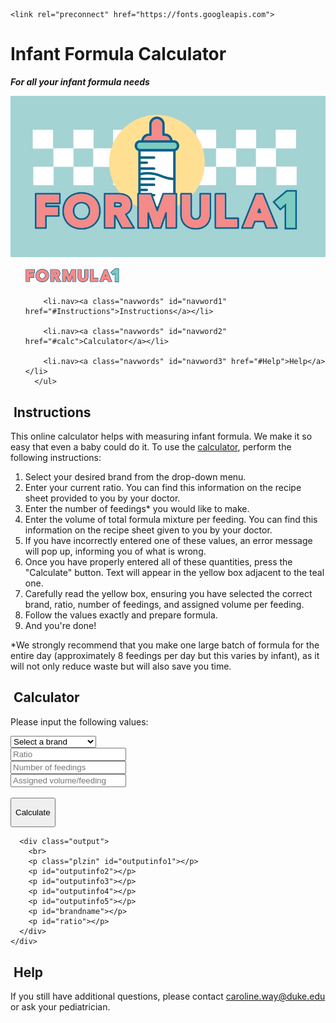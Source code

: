 <!DOCTYPE html>
<html lang="en">

<head>
    <link href="https://cdn.jsdelivr.net/npm/bootstrap@5.1.3/dist/css/bootstrap.min.css" rel="stylesheet" integrity="sha384-1BmE4kWBq78iYhFldvKuhfTAU6auU8tT94WrHftjDbrCEXSU1oBoqyl2QvZ6jIW3" crossorigin="anonymous">
    <link rel="stylesheet" href="style.css">
    <script src="script.js"></script>

    <link rel="preconnect" href="https://fonts.googleapis.com">
<link rel="preconnect" href="https://fonts.gstatic.com" crossorigin>
<link href="https://fonts.googleapis.com/css2?family=Sarabun:wght@300&display=swap" rel="stylesheet">
</head>

<body>

<div class="container2">
  <div class="title">
    <h1 class="titleword">Infant Formula Calculator</h1>
    <p id="motto"><b><i>For all your infant formula needs</i></b></p>
    <!--<p id="belowmotto">This online calculator helps with measuring infant formula. We make it so easy that even a baby could do it.</p>-->
  </div>
  <div>
    <img src="logo.jpeg" id="biglogo">
  </div>
</div>

<nav class="sticky-top" id="navbar">
      <ul>
        <li.nav id="logo1"><a id="logo" href="#top"><img src="textmovedUP.png" alt="Picture" width=150px height=28px></a></li>
          
        <li.nav><a class="navwords" id="navword1" href="#Instructions">Instructions</a></li>
          
        <li.nav><a class="navwords" id="navword2" href="#calc">Calculator</a></li>
          
        <li.nav><a class="navwords" id="navword3" href="#Help">Help</a></li>
      </ul>   
</nav>

<div class="instruct" id="Instructions">
    <h2 class="headers" id="instructtitle">&nbspInstructions</h2>
    <div id="instructintro">
    <p>This online calculator helps with measuring infant formula. We make it so easy that even a baby could do it. To use the <a id="calcrefininst" href="#calc">calculator</a>, perform the following instructions:</p>
    </div>
    <div id="instructlist">
      <ol>
        <li>Select your desired brand from the drop-down menu.</li>
        <li>Enter your current ratio. You can find this information on the recipe sheet provided to you by your doctor.</li>
        <li>Enter the number of feedings* you would like to make.</li>
        <li>Enter the volume of total formula mixture per feeding. You can find this information on the recipe sheet given to you by your doctor.</li>
        <li>If you have incorrectly entered one of these values, an error message will pop up, informing you of what is wrong.</li>
        <li>Once you have properly entered all of these quantities, press the <span>"Calculate"</span> button. Text will appear in the yellow box adjacent to the teal one.</li>
        <li>Carefully read the yellow box, ensuring you have selected the correct brand, ratio, number of feedings, and assigned volume per feeding.</li>
        <li>Follow the values exactly and prepare formula.</li>
        <li>And you're done!</li>
      </ol>
      <p id="notice">*We strongly recommend that you make one large batch of formula for the entire day (approximately 8 feedings per day but this varies by infant), as it will not only reduce waste but will also save you time.</p>
    </div>
</div>

<div class="calc" id="calc">
    <h2 class="headers" id="calctitle">&nbspCalculator</h2>
    <div class="container">
      <div class="input">
        <p class="plzin">Please input the following values:</p>
        <form action="/action_page.php">
          <div class="selector">
          <select class= "ibut" id="brand">
            <option value="Select" disabled selected><p id="drop">Select a brand</p></option>
            <option value="Alfamino Infant">Alfamino Infant</option>
            <option value="Alfamino Jr">Alfamino Jr</option>
            <option value="Elecare for Infants">Elecare for Infants</option>
            <option value="GentlePro">GentlePro</option>
            <option value="Natura">Natura</option>
            <option value="NeuroPro Enfacare">NeuroPro Enfacare</option>
            <option value="Pregestimil">Pregestimil</option>
            <option value="Puramino">Puramino</option>
            <option value="Puramino Jr">Puramino Jr</option>
            <option value="Similac Neosure">Similac Neosure</option>
          </select>
        </div>
        </form>
        <div class="ratiodiv">
        <input class="ibut" type="number" id="rat" placeholder="Ratio">
        </div>
        <div class="feeddiv">
        <input class="ibut" type="number" id="feed" placeholder="Number of feedings">
        </div>
        <div class="voldiv">
        <input class="ibut" type="number" id="vol" placeholder="Assigned volume/feeding">
        </div>
        <br>
        <button class="ibut" id="calculatebutton" type="button" onclick="receiveBrand()"><p>Calculate</p></button>
      </div>

      <div class="output">
        <br>
        <p class="plzin" id="outputinfo1"></p>
        <p id="outputinfo2"></p>
        <p id="outputinfo3"></p>
        <p id="outputinfo4"></p>
        <p id="outputinfo5"></p>
        <p id="brandname"></p>
        <p id="ratio"></p>
      </div>
    </div>
</div>

<div class="help" id="Help">
    <h2 class="headers" id="helptitle">&nbspHelp</h2>
    <p class="read">If you still have additional questions, please contact <a href="mailto: caroline.way@duke.edu">caroline.way@duke.edu</a> or ask your pediatrician.</p>
</div>

</body>

</html>
